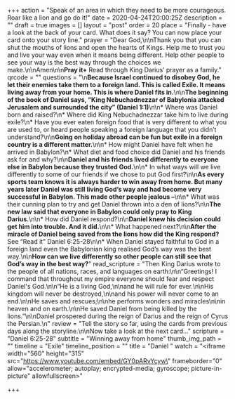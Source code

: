 +++
action = "Speak of an area in which they need to be more courageous. Roar like a lion and go do it!"
date = 2020-04-24T20:00:25Z
description = ""
draft = true
images = []
layout = "post"
order = 20
place = "Finally - have a look at the back of your card. What does it say? You can now place your card onto your story line."
prayer = "Dear God,\n\nThank you that you can shut the mouths of lions and open the hearts of Kings. Help me to trust you and live your way even when it means being different. Help other people to see your way is the best way through the choices we make.\n\nAmen\n\n**Pray it+**   Read through King Darius’ prayer as a family."
qrcode = ""
questions = "\n**Because Israel continued to disobey God, he let their enemies take them to a foreign land. This is called Exile. It means living away from your home. This is where Daniel fits in.**\n\n**The beginning of the book of Daniel says, “King Nebuchadnezzar of Babylonia attacked Jerusalem and surrounded the city” (Daniel 1:1)**\n\n* Where was Daniel born and raised?\n* Where did King Nebuchadnezzar take him to live during exile?\n* Have you ever eaten foreign food that is very different to what you are used to, or heard people speaking a foreign language that you didn’t understand?\n\n**Going on holiday abroad can be fun but exile in a foreign country is a different matter.**\n\n* How might Daniel have felt when he arrived in Babylon?\n* What diet and food choice did Daniel and his friends ask for and why?\n\n**Daniel and his friends lived differently to everyone else in Babylon because they trusted God.**\n\n* In what ways will we live differently to some of our friends if we chose to put God first?\n\n**As every sports team knows it is always harder to win away from home. But many years later Daniel was still living God’s way and had become very successful in Babylon. This made other people jealous –**\n\n* What was their cunning plan to try and get Daniel thrown into a den of lions?\n\n**The new law said that everyone in Babylon could only pray to King Darius.**\n\n* How did Daniel respond?\n\n**Daniel knew his decision could get him into trouble. And it did.**\n\n* What happened next?\n\n**After the miracle of Daniel being saved from the lions how did the King respond?** See “Read it” Daniel 6:25-28\n\n* When Daniel stayed faithful to God in a foreign land even the Babylonian king realised God’s way was the best way.\n\n**How can we live differently so other people can still see that God’s way in the best way?**"
read_scripture = "Then King Darius wrote to the people of all nations, races, and languages on earth:\n\n“Greetings! I command that throughout my empire everyone should fear and respect Daniel's God.\n\n“He is a living God,\n\nand he will rule for ever.\n\nHis kingdom will never be destroyed,\n\nand his power will never come to an end.\n\nHe saves and rescues;\n\nhe performs wonders and miracles\n\nin heaven and on earth.\n\nHe saved Daniel from being killed by the lions.”\n\nDaniel prospered during the reign of Darius and the reign of Cyrus the Persian.\n"
review = "Tell the story so far, using the cards from previous days along the storyline.\n\nNow take a look at the next card…"
scripture = "Daniel 6:25-28"
subtitle = "Winning away from home"
thumb_img_path = ""
timeline = "Exile"
timeline_position = ""
title = "Daniel "
watch = "<iframe width=\"560\" height=\"315\" src=\"https://www.youtube.com/embed/GY0pARvYcyw\" frameborder=\"0\" allow=\"accelerometer; autoplay; encrypted-media; gyroscope; picture-in-picture\" allowfullscreen></iframe>"

+++
